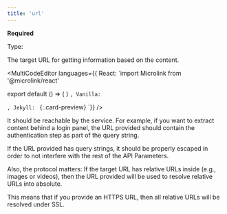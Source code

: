 ```yaml
---
title: 'url'
--- 
```


**Required**

Type: <Type children='<string>'/>

The target URL for getting information based on the content.

<MultiCodeEditor languages={{
  React: `import Microlink from '@microlink/react' 
  
export default () => (
  <Microlink
    url='https://microlink.io'
  />
)
`, Vanilla: `
<script>
  document.addEventListener('DOMContentLoaded', function (event) {
    microlink('a')
  })
</script>
`, Jekyll: `
[](https://microlink.io){:.card-preview}
`}} 
/>


<Figcaption children='`url` is the only required api parameter.' />

<Microlink url='https://microlink.io' media='logo' />

It should be reachable by the service. For example, if you want to extract content behind a login panel, the URL provided should contain the authentication step as part of the query string.

If the URL provided has query strings, it should be properly escaped in order to not interfere with the rest of the API Parameters.

Also, the protocol matters: If the target URL has relative URLs inside (e.g., images or videos), then the URL provided will be used to resolve relative URLs into absolute.

This means that if you provide an HTTPS URL, then all relative URLs will be resolved under SSL.
